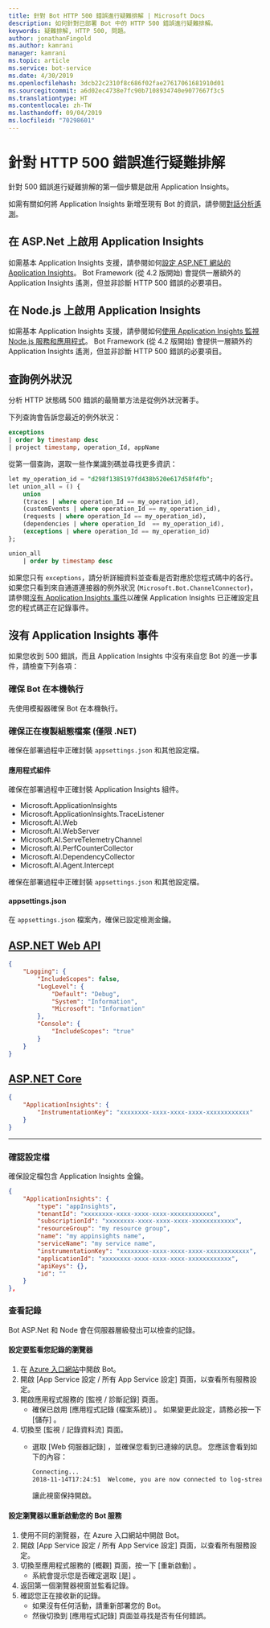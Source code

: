 ```yaml
---
title: 針對 Bot HTTP 500 錯誤進行疑難排解 | Microsoft Docs
description: 如何針對已部署 Bot 中的 HTTP 500 錯誤進行疑難排解。
keywords: 疑難排解, HTTP 500, 問題。
author: jonathanFingold
ms.author: kamrani
manager: kamrani
ms.topic: article
ms.service: bot-service
ms.date: 4/30/2019
ms.openlocfilehash: 3dcb22c2310f8c686f02fae27617061681910d01
ms.sourcegitcommit: a6d02ec4738e7fc90b7108934740e9077667f3c5
ms.translationtype: HT
ms.contentlocale: zh-TW
ms.lasthandoff: 09/04/2019
ms.locfileid: "70298601"
---
```

# <a name="troubleshoot-http-500-errors"></a>針對 HTTP 500 錯誤進行疑難排解

針對 500 錯誤進行疑難排解的第一個步驟是啟用 Application Insights。

<!-- TODO: Add links back in once there's a fresh AppInsights sample.
The luis-with-appinsights ([C# sample](https://aka.ms/cs-luis-with-appinsights-sample) / [JS sample](https://aka.ms/js-luis-with-appinsights-sample)) and qna-with-appinsights ([C# sample](https://aka.ms/qna-with-appinsights) / [JS sample](https://aka.ms/js-qna-with-appinsights-sample)) samples demonstrate bots that support Azure Application Insights.
-->
如需有關如何將 Application Insights 新增至現有 Bot 的資訊，請參閱[對話分析遙測](https://aka.ms/botframeworkanalytics)。

## <a name="enable-application-insights-on-aspnet"></a>在 ASP.Net 上啟用 Application Insights

如需基本 Application Insights 支援，請參閱如何[設定 ASP.NET 網站的 Application Insights](https://docs.microsoft.com/azure/application-insights/app-insights-asp-net)。 Bot Framework (從 4.2 版開始) 會提供一層額外的 Application Insights 遙測，但並非診斷 HTTP 500 錯誤的必要項目。

## <a name="enable-application-insights-on-nodejs"></a>在 Node.js 上啟用 Application Insights

如需基本 Application Insights 支援，請參閱如何[使用 Application Insights 監視 Node.js 服務和應用程式](https://docs.microsoft.com/azure/azure-monitor/learn/nodejs-quick-start)。 Bot Framework (從 4.2 版開始) 會提供一層額外的 Application Insights 遙測，但並非診斷 HTTP 500 錯誤的必要項目。

## <a name="query-for-exceptions"></a>查詢例外狀況

分析 HTTP 狀態碼 500 錯誤的最簡單方法是從例外狀況著手。

下列查詢會告訴您最近的例外狀況：

```sql
exceptions
| order by timestamp desc
| project timestamp, operation_Id, appName
```

從第一個查詢，選取一些作業識別碼並尋找更多資訊：

```sql
let my_operation_id = "d298f1385197fd438b520e617d58f4fb";
let union_all = () {
    union
    (traces | where operation_Id == my_operation_id),
    (customEvents | where operation_Id == my_operation_id),
    (requests | where operation_Id == my_operation_id),
    (dependencies | where operation_Id  == my_operation_id),
    (exceptions | where operation_Id == my_operation_id)
};

union_all
    | order by timestamp desc
```

如果您只有 `exceptions`，請分析詳細資料並查看是否對應於您程式碼中的各行。 如果您只看到來自通道連接器的例外狀況 (`Microsoft.Bot.ChannelConnector`)，請參閱[沒有 Application Insights 事件](#no-application-insights-events)以確保 Application Insights 已正確設定且您的程式碼正在記錄事件。

## <a name="no-application-insights-events"></a>沒有 Application Insights 事件

如果您收到 500 錯誤，而且 Application Insights 中沒有來自您 Bot 的進一步事件，請檢查下列各項：

### <a name="ensure-bot-runs-locally"></a>確保 Bot 在本機執行

先使用模擬器確保 Bot 在本機執行。

### <a name="ensure-configuration-files-are-being-copied-net-only"></a>確保正在複製組態檔案 (僅限 .NET)

確保在部署過程中正確封裝 `appsettings.json` 和其他設定檔。

#### <a name="application-assemblies"></a>應用程式組件

確保在部署過程中正確封裝 Application Insights 組件。

- Microsoft.ApplicationInsights
- Microsoft.ApplicationInsights.TraceListener
- Microsoft.AI.Web
- Microsoft.AI.WebServer
- Microsoft.AI.ServeTelemetryChannel
- Microsoft.AI.PerfCounterCollector
- Microsoft.AI.DependencyCollector
- Microsoft.AI.Agent.Intercept

確保在部署過程中正確封裝 `appsettings.json` 和其他設定檔。

#### <a name="appsettingsjson"></a>appsettings.json

在 `appsettings.json` 檔案內，確保已設定檢測金鑰。

## <a name="aspnet-web-apitabdotnetwebapi"></a>[ASP.NET Web API](#tab/dotnetwebapi)

```json
{
    "Logging": {
        "IncludeScopes": false,
        "LogLevel": {
            "Default": "Debug",
            "System": "Information",
            "Microsoft": "Information"
        },
        "Console": {
            "IncludeScopes": "true"
        }
    }
}
```

## <a name="aspnet-coretabdotnetcore"></a>[ASP.NET Core](#tab/dotnetcore)

```json
{
    "ApplicationInsights": {
        "InstrumentationKey": "xxxxxxxx-xxxx-xxxx-xxxx-xxxxxxxxxxxx"
    }
}
```

---

### <a name="verify-config-file"></a>確認設定檔

確保設定檔包含 Application Insights 金鑰。

```json
{
    "ApplicationInsights": {
        "type": "appInsights",
        "tenantId": "xxxxxxxx-xxxx-xxxx-xxxx-xxxxxxxxxxxx",
        "subscriptionId": "xxxxxxxx-xxxx-xxxx-xxxx-xxxxxxxxxxxx",
        "resourceGroup": "my resource group",
        "name": "my appinsights name",
        "serviceName": "my service name",
        "instrumentationKey": "xxxxxxxx-xxxx-xxxx-xxxx-xxxxxxxxxxxx",
        "applicationId": "xxxxxxxx-xxxx-xxxx-xxxx-xxxxxxxxxxxx",
        "apiKeys": {},
        "id": ""
    }
},
```

### <a name="check-logs"></a>查看記錄

Bot ASP.Net 和 Node 會在伺服器層級發出可以檢查的記錄。

#### <a name="set-up-a-browser-to-watch-your-logs"></a>設定要監看您記錄的瀏覽器

1. 在 [Azure 入口網站](http://portal.azure.com/)中開啟 Bot。
1. 開啟 [App Service 設定 / 所有 App Service 設定]  頁面，以查看所有服務設定。
1. 開啟應用程式服務的 [監視 / 診斷記錄]  頁面。
   - 確保已啟用 [應用程式記錄 (檔案系統)]  。 如果變更此設定，請務必按一下 [儲存]  。
1. 切換至 [監視 / 記錄資料流]  頁面。
   - 選取 [Web 伺服器記錄]  ，並確保您看到已連線的訊息。 您應該會看到如下的內容：

     ```bash
     Connecting...
     2018-11-14T17:24:51  Welcome, you are now connected to log-streaming service.
     ```

     讓此視窗保持開啟。

#### <a name="set-up-browser-to-restart-your-bot-service"></a>設定瀏覽器以重新啟動您的 Bot 服務

1. 使用不同的瀏覽器，在 Azure 入口網站中開啟 Bot。
1. 開啟 [App Service 設定 / 所有 App Service 設定]  頁面，以查看所有服務設定。
1. 切換至應用程式服務的 [概觀]  頁面，按一下 [重新啟動]  。
   - 系統會提示您是否確定選取 [是]  。
1. 返回第一個瀏覽器視窗並監看記錄。
1. 確認您正在接收新的記錄。
   - 如果沒有任何活動，請重新部署您的 Bot。
   - 然後切換到 [應用程式記錄]  頁面並尋找是否有任何錯誤。
